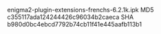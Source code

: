 enigma2-plugin-extensions-frenchs-6.2.1k.ipk
MD5 c355117ada124244426c96034b2caeca
SHA b980d0bc4ebcd7792b74cb11f41e445aafb113b1

